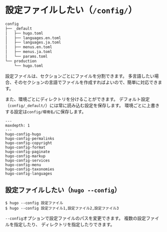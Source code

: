 # 設定ファイルしたい（`/config/`）

```txt
config
├── _default
│   ├── hugo.toml
│   ├── languages.en.toml
│   ├── languages.ja.toml
│   ├── menus.en.toml
│   ├── menus.ja.toml
│   └── params.toml
└── production
    └── hugo.toml
```

設定ファイルは、セクションごとにファイルを分割できます。
多言語したい場合、そのセクションの言語でファイルを作成すればよいので、簡単に対応できます。

また、環境ごとにディレクトリを分けることができます。
デフォルト設定（`config/_default/`）には常に読み込む設定を保存します。
環境ごとに上書きする設定は`config/環境名/`に保存します。

```{toctree}
---
maxdepth: 1
---
hugo-config-hugo
hugo-config-permalinks
hugo-config-copyright
hugo-config-format
hugo-config-paginate
hugo-config-markup
hugo-config-services
hugo-config-menu
hugo-config-taxonomies
hugo-config-languages
```

## 設定ファイルしたい（`hugo --config`）

```console
$ hugo --config 設定ファイル
$ hugo --config 設定ファイル1,設定ファイル2,設定ファイル3
```

`--config`オプションで設定ファイルのパスを変更できます。
複数の設定ファイルを指定したり、
ディレクトリを指定したりできます。
